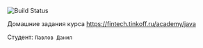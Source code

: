 ![Build Status](https://github.com/sanyarnd/java-course-2023/actions/workflows/build.yml/badge.svg)

Домашние задания курса https://fintech.tinkoff.ru/academy/java

Студент: `Павлов Данил`
